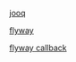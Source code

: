 

[jooq](https://www.jooq.org/)

[flyway](https://documentation.red-gate.com/fd)

[flyway callback](https://www.baeldung.com/flyway-callbacks)
